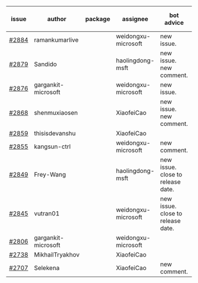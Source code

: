 | issue | author | package | assignee | bot advice | created date of issue | target release date | date from target |
| ------ | ------ | ------ | ------ | ------ | ------ | ------ | :-----: |
| [#2884](https://github.com/Azure/sdk-release-request/issues/2884) | ramankumarlive |  | weidongxu-microsoft | new issue. | 06-04 | 06-30 |  |
| [#2879](https://github.com/Azure/sdk-release-request/issues/2879) | Sandido |  | haolingdong-msft | new issue. new comment. | 06-03 | 06-13 |  |
| [#2876](https://github.com/Azure/sdk-release-request/issues/2876) | gargankit-microsoft |  | weidongxu-microsoft | new issue. | 06-03 | 06-30 |  |
| [#2868](https://github.com/Azure/sdk-release-request/issues/2868) | shenmuxiaosen |  | XiaofeiCao | new issue. new comment. | 06-01 | 06-03 |  |
| [#2859](https://github.com/Azure/sdk-release-request/issues/2859) | thisisdevanshu |  | XiaofeiCao |  | 05-31 | 06-14 |  |
| [#2855](https://github.com/Azure/sdk-release-request/issues/2855) | kangsun-ctrl |  | weidongxu-microsoft | new comment. | 05-31 | 06-02 |  |
| [#2849](https://github.com/Azure/sdk-release-request/issues/2849) | Frey-Wang |  | haolingdong-msft | new issue. close to release date.  | 05-27 | 06-06 | 0 |
| [#2845](https://github.com/Azure/sdk-release-request/issues/2845) | vutran01 |  | weidongxu-microsoft | new issue. close to release date.  | 05-26 | 06-09 | 2 |
| [#2806](https://github.com/Azure/sdk-release-request/issues/2806) | gargankit-microsoft |  | weidongxu-microsoft |  | 05-16 | 06-15 |  |
| [#2738](https://github.com/Azure/sdk-release-request/issues/2738) | MikhailTryakhov |  | XiaofeiCao |  | 04-25 | 05-02 |  |
| [#2707](https://github.com/Azure/sdk-release-request/issues/2707) | Selekena |  | XiaofeiCao | new comment. | 04-15 | 05-02 |  |
